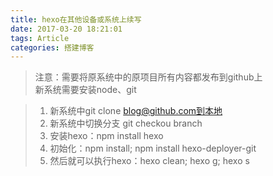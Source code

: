 ```yaml
---
title: hexo在其他设备或系统上续写
date: 2017-03-20 18:21:01
tags: Article
categories: 搭建博客
---
```

>注意：需要将原系统中的原项目所有内容都发布到github上  
> 新系统需要安装node、git

>1. 新系统中git clone blog@github.com到本地  
>2. 新系统中切换分支 git checkou branch  
>3. 安装hexo：npm install hexo
>4. 初始化：npm install; npm install hexo-deployer-git  
>5. 然后就可以执行hexo：hexo clean; hexo g; hexo s